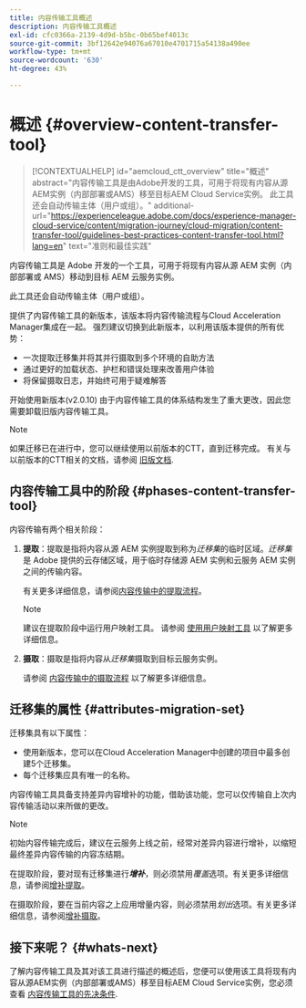 ```yaml
---
title: 内容传输工具概述
description: 内容传输工具概述
exl-id: cfc0366a-2139-4d9d-b5bc-0b65bef4013c
source-git-commit: 3bf12642e94076a67010e4701715a54138a490ee
workflow-type: tm+mt
source-wordcount: '630'
ht-degree: 43%

---
```


# 概述 {#overview-content-transfer-tool}


>[!CONTEXTUALHELP]
>id="aemcloud_ctt_overview"
>title="概述"
>abstract="内容传输工具是由Adobe开发的工具，可用于将现有内容从源AEM实例（内部部署或AMS）移至目标AEM Cloud Service实例。 此工具还会自动传输主体（用户或组）。"
>additional-url="https://experienceleague.adobe.com/docs/experience-manager-cloud-service/content/migration-journey/cloud-migration/content-transfer-tool/guidelines-best-practices-content-transfer-tool.html?lang=en" text="准则和最佳实践"

<!-- Alexandru: Old version of contextual help, keep for failover/debugging
>[!CONTEXTUALHELP]
>id="aemcloud_ctt_overview"
>title="Overview"
>abstract="Content Transfer Tool is a tool developed by Adobe that can be used to move existing content over from a source AEM instance (on-premise or AMS) to the target AEM Cloud Service instance. This tool also transfers principals (users or groups) automatically."
>additional-url="https://experienceleague.adobe.com/docs/experience-manager-cloud-service/moving/cloud-migration/content-transfer-tool/using-content-transfer-tool.html?lang=en#extraction-process" text="Extraction Process"
>additional-url="https://experienceleague.adobe.com/docs/experience-manager-cloud-service/moving/cloud-migration/content-transfer-tool/using-content-transfer-tool.html?lang=en#ingestion-process" text="Ingestion Process" -->

内容传输工具是 Adobe 开发的一个工具，可用于将现有内容从源 AEM 实例（内部部署或 AMS）移动到目标 AEM 云服务实例。

此工具还会自动传输主体（用户或组）。

提供了内容传输工具的新版本，该版本将内容传输流程与Cloud Acceleration Manager集成在一起。 强烈建议切换到此新版本，以利用该版本提供的所有优势：

* 一次提取迁移集并将其并行摄取到多个环境的自助方法
* 通过更好的加载状态、护栏和错误处理来改善用户体验
* 将保留摄取日志，并始终可用于疑难解答

开始使用新版本(v2.0.10) <!-- update when version is available --> 由于内容传输工具的体系结构发生了重大更改，因此您需要卸载旧版内容传输工具。

>[!NOTE]
>
> 如果迁移已在进行中，您可以继续使用以前版本的CTT，直到迁移完成。 有关与以前版本的CTT相关的文档，请参阅 [旧版文档](/help/journey-migration/content-transfer-tool/ctt-legacy/overview-content-transfer-tool-legacy.md).

## 内容传输工具中的阶段 {#phases-content-transfer-tool}

内容传输有两个相关阶段：

1. **提取**：提取是指将内容从源 AEM 实例提取到称为&#x200B;*迁移集*&#x200B;的临时区域。*迁移集*&#x200B;是 Adobe 提供的云存储区域，用于临时存储源 AEM 实例和云服务 AEM 实例之间的传输内容。

   有关更多详细信息，请参阅[内容传输中的提取流程](https://experienceleague.adobe.com/docs/experience-manager-cloud-service/moving/cloud-migration/content-transfer-tool/extracting-content.html)。

   >[!NOTE]
   > 建议在提取阶段中运行用户映射工具。 请参阅 [使用用户映射工具](https://experienceleague.adobe.com/docs/experience-manager-cloud-service/moving/cloud-migration/content-transfer-tool/user-mapping-tool/using-user-mapping-tool.html) 以了解更多详细信息。

1. **摄取**：摄取是指将内容从&#x200B;*迁移集*&#x200B;摄取到目标云服务实例。

   请参阅 [内容传输中的摄取流程](https://experienceleague.adobe.com/docs/experience-manager-cloud-service/moving/cloud-migration/content-transfer-tool/ingesting-content.html) 以了解更多详细信息。

## 迁移集的属性 {#attributes-migration-set}

迁移集具有以下属性：

* 使用新版本，您可以在Cloud Acceleration Manager中创建的项目中最多创建5个迁移集。
* 每个迁移集应具有唯一的名称。

内容传输工具具备支持差异内容增补的功能，借助该功能，您可以仅传输自上次内容传输活动以来所做的更改。

>[!NOTE]
>初始内容传输完成后，建议在云服务上线之前，经常对差异内容进行增补，以缩短最终差异内容传输的内容冻结期。

在提取阶段，要对现有迁移集进行&#x200B;***增补***，则必须禁用&#x200B;*覆盖*&#x200B;选项。有关更多详细信息，请参阅[增补提取](https://experienceleague.adobe.com/docs/experience-manager-cloud-service/moving/cloud-migration/content-transfer-tool/extracting-content.html?lang=en#top-up-extraction-process)。

在摄取阶段，要在当前内容之上应用增量内容，则必须禁用&#x200B;*划出*&#x200B;选项。有关更多详细信息，请参阅[增补摄取](https://experienceleague.adobe.com/docs/experience-manager-cloud-service/moving/cloud-migration/content-transfer-tool/ingesting-content.html?lang=en#top-up-ingestion-process)。

## 接下来呢？ {#whats-next}

了解内容传输工具及其对该工具进行描述的概述后，您便可以使用该工具将现有内容从源AEM实例（内部部署或AMS）移至目标AEM Cloud Service实例，您必须查看 [内容传输工具的先决条件](https://experienceleague.adobe.com/docs/experience-manager-cloud-service/moving/cloud-migration/content-transfer-tool/prerequisites-content-transfer-tool.html?lang=en).
